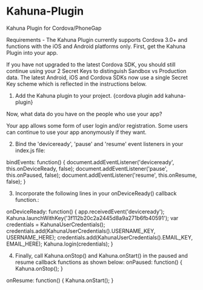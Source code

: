 # Kahuna-Plugin
Kahuna Plugin for Cordova/PhoneGap

Requirements - The Kahuna Plugin currently supports Cordova 3.0+ and functions with the iOS and Android platforms only.
First, get the Kahuna Plugin into your app.

If you have not upgraded to the latest Cordova SDK, you should still continue using your 2 Secret Keys to distinguish Sandbox vs Production data. The latest Android, iOS and Cordova SDKs now use a single Secret Key scheme which is reflected in the instructions below.


1. Add the Kahuna plugin to your project.
{cordova plugin add kahuna-plugin}


Now, what data do you have on the people who use your app?

Your app allows some form of user login and/or registration. Some users can continue to use your app anonymously if they want.

2. Bind the 'deviceready', 'pause' and 'resume' event listeners in your index.js file:


  bindEvents: function() {
      document.addEventListener('deviceready', this.onDeviceReady, false);
      document.addEventListener('pause', this.onPaused, false);
      document.addEventListener('resume', this.onResume, false);
  }


3. Incorporate the following lines in your onDeviceReady() callback function.:


  onDeviceReady: function() {
      app.receivedEvent('deviceready');
      Kahuna.launchWithKey('3f112b20c2a2445d8a9a271b6fb40591');
      var credentials = KahunaUserCredentials();
      credentials.add(KahunaUserCredentials().USERNAME_KEY, USERNAME_HERE);
      credentials.add(KahunaUserCredentials().EMAIL_KEY, EMAIL_HERE);
      Kahuna.login(credentials);
  }

4. Finally, call Kahuna.onStop() and Kahuna.onStart() in the paused and resume callback functions as shown below:
  onPaused: function() {
    Kahuna.onStop();
  }

  onResume: function() {
      Kahuna.onStart();
  }                      
                        
